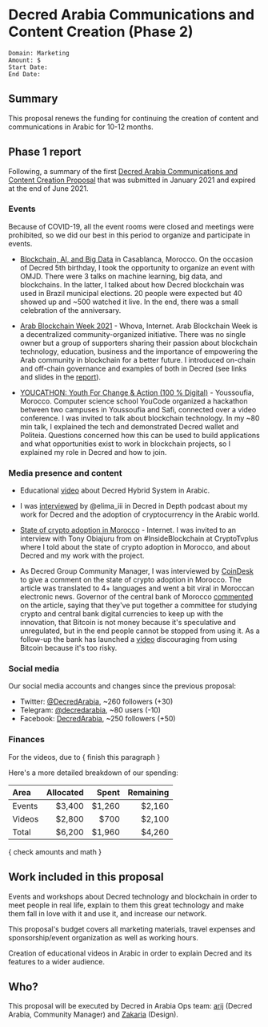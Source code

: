 # Decred Arabia Communications and Content Creation (Phase 2)

```
Domain: Marketing
Amount: $
Start Date: 
End Date: 
```

## Summary

This proposal renews the funding for continuing the creation of content and communications in Arabic for 10-12 months.

## Phase 1 report

Following, a summary of the first [Decred Arabia Communications and Content Creation Proposal](https://proposals.decred.org/proposals/d0c32d5) that was submitted in January 2021 and expired at the end of June 2021.

### Events

Because of COVID-19, all the event rooms were closed and meetings were prohibited, so we did our best in this period to organize and participate in events.

* [Blockchain, AI, and Big Data](https://decredcommunity.github.io/events/index/20210206.1) in Casablanca, Morocco. On the occasion of Decred 5th birthday, I took the opportunity to organize an event with OMJD. There were 3 talks on machine learning, big data, and blockchains. In the latter, I talked about how Decred blockchain was used in Brazil municipal elections. 20 people were expected but 40 showed up and ~500 watched it live. In the end, there was a small celebration of the anniversary.

* [Arab Blockchain Week 2021](https://decredcommunity.github.io/events/index/20210612.1) - Whova, Internet. Arab Blockchain Week is a decentralized community-organized initiative. There was no single owner but a group of supporters sharing their passion about blockchain technology, education, business and the importance of empowering the Arab community in blockchain for a better future. I introduced on-chain and off-chain governance and examples of both in Decred (see links and slides in the [report](https://decredcommunity.github.io/events/index/20210612.1)).

* [YOUCATHON: Youth For Change & Action (100 % Digital)](https://decredcommunity.github.io/events/index/20210710.1) - Youssoufia, Morocco. Computer science school YouCode organized a hackathon between two campuses in Youssoufia and Safi, connected over a video conference. I was invited to talk about blockchain technology. In my ~80 min talk, I explained the tech and demonstrated Decred wallet and Politeia. Questions concerned how this can be used to build applications and what opportunities exist to work in blockchain projects, so I explained my role in Decred and how to join.

### Media presence and content

* Educational [video](https://youtu.be/k6xXL_ttSDI) about Decred Hybrid System in Arabic.

* I was [interviewed](https://youtu.be/hUXk1GWhE-0) by @elima\_iii in Decred in Depth podcast about my work for Decred and the adoption of cryptocurrency in the Arabic world.

* [State of crypto adoption in Morocco](https://decredcommunity.github.io/events/index/20210315.1) - Internet. I was invited to an interview with Tony Obiajuru from on #InsideBlockchain at CryptoTvplus where I told about the state of crypto adoption in Morocco, and about Decred and my work with the project.

* As Decred Group Community Manager, I was interviewed by [CoinDesk](https://www.coindesk.com/crypto-is-banned-in-morocco-but-bitcoin-purchases-are-soaring) to give a comment on the state of crypto adoption in Morocco. The article was translated to 4+ languages and went a bit viral in Moroccan electronic news. Governor of the central bank of Morocco [commented](https://youtu.be/yWLNOlKbhtc) on the article, saying that they've put together a committee for studying crypto and central bank digital currencies to keep up with the innovation, that Bitcoin is not money because it's speculative and unregulated, but in the end people cannot be stopped from using it. As a follow-up the bank has launched a [video](https://youtu.be/38N24GrUTxY) discouraging from using Bitcoin because it's too risky.

### Social media

Our social media accounts and changes since the previous proposal:

* Twitter: [@DecredArabia](https://twitter.com/DecredArabia), ~260 followers (+30)
* Telegram: [@decredarabia](https://t.me/decredarabia), ~80 users (-10)
* Facebook: [DecredArabia](https://www.facebook.com/DecredArabia), ~250 followers (+50)

### Finances

For the videos, due to { finish this paragraph }

Here's a more detailed breakdown of our spending:

| Area    | Allocated | Spent  | Remaining |
|:--------|----------:|-------:|----------:|
| Events  |    $3,400 | $1,260 |    $2,160 |
| Videos  |    $2,800 |   $700 |    $2,100 |
| Total   |    $6,200 | $1,960 |    $4,260 |

{ check amounts and math }

## Work included in this proposal

Events and workshops about Decred technology and blockchain in order to meet people in real life, explain to them this great technology and make them fall in love with it and use it, and increase our network.

This proposal's budget covers all marketing materials, travel expenses and sponsorship/event organization as well as working hours.

Creation of educational videos in Arabic in order to explain Decred and its features to a wider audience.

## Who?

This proposal will be executed by Decred in Arabia Ops team: [arij](https://twitter.com/in_insaf) (Decred Arabia, Community Manager) and [Zakaria](https://twitter.com/aithzakaria1) (Design).
